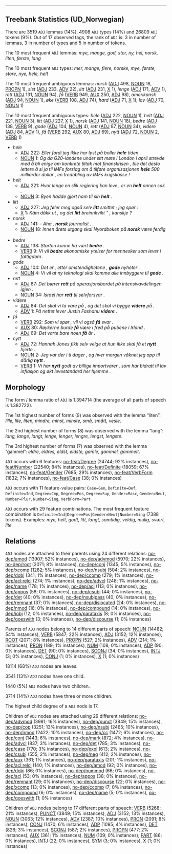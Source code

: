 

--------------------------------------------------------------------------------

## Treebank Statistics (UD_Norwegian)

There are 3519 `ADJ` lemmas (14%), 4908 `ADJ` types (14%) and 26809 `ADJ` tokens (9%).
Out of 17 observed tags, the rank of `ADJ` is: 3 in number of lemmas, 3 in number of types and 5 in number of tokens.

The 10 most frequent `ADJ` lemmas: <em>mye, mange, god, stor, ny, hel, norsk, liten, første, lang</em>

The 10 most frequent `ADJ` types:  <em>mer, mange, flere, norske, mye, første, store, nye, hele, helt</em>

The 10 most frequent ambiguous lemmas: <em>norsk</em> ([ADJ]() 498, [NOUN]() 18, [PROPN]() 1), <em>sist</em> ([ADJ]() 233, [ADV]() 22), <em>litt</em> ([ADJ]() 231, [X]() 1), <em>lenge</em> ([ADJ]() 171, [ADV]() 1), <em>rett</em> ([ADJ]() 131, [NOUN]() 94), <em>få</em> ([VERB]() 949, [AUX]() 250, [ADJ]() 98), <em>amerikansk</em> ([ADJ]() 94, [NOUN]() 1), <em>øke</em> ([VERB]() 108, [ADJ]() 74), <em>hard</em> ([ADJ]() 71, [X]() 1), <em>lav</em> ([ADJ]() 70, [NOUN]() 1)

The 10 most frequent ambiguous types:  <em>hele</em> ([ADJ]() 222, [NOUN]() 1), <em>helt</em> ([ADJ]() 221, [NOUN]() 3), <em>litt</em> ([ADJ]() 227, [X]() 1), <em>norsk</em> ([ADJ]() 141, [NOUN]() 18), <em>bedre</em> ([ADJ]() 138, [VERB]() 9), <em>gode</em> ([ADJ]() 104, [NOUN]() 4), <em>rett</em> ([ADJ]() 87, [NOUN]() 34), <em>videre</em> ([ADJ]() 84, [ADV]() 1), <em>få</em> ([VERB]() 292, [AUX]() 80, [ADJ]() 69), <em>nytt</em> ([ADJ]() 72, [NOUN]() 2, [VERB]() 1)


* <em>hele</em>
  * [ADJ]() 222: <em>Eller fordi jeg ikke har lyst på boller <b>hele</b> tiden .</em>
  * [NOUN]() 1: <em>Og da G20-landene under sitt møte i London i april strevde med å bli enige om konkrete tiltak mot finanskrisen , ble det desto lettere å si ja til IMFs forslag om å tilføre organisasjonen <b>hele</b> 500 milliarder dollar , en tredobling av IMFs krigskasse !</em>
* <em>helt</em>
  * [ADJ]() 221: <em>Hvor lenge en slik regjering kan leve , er en <b>helt</b> annen sak .</em>
  * [NOUN]() 3: <em>Byen hadde gjort ham til sin <b>helt</b> .</em>
* <em>litt</em>
  * [ADJ]() 227: <em>Jeg føler meg også selv <b>litt</b> smittet ; jeg spør :</em>
  * [X]() 1: <em>Kåm dåkk ut , og det <b>litt</b> breinnkvikt " , kanskje ?</em>
* <em>norsk</em>
  * [ADJ]() 141: <em>- Aha , <b>norsk</b> journalist .</em>
  * [NOUN]() 18: <em>Innen årets utgang skal Nyordboken på <b>norsk</b> være ferdig .</em>
* <em>bedre</em>
  * [ADJ]() 138: <em>Starten kunne ha vært <b>bedre</b> .</em>
  * [VERB]() 9: <em>Vi vil <b>bedre</b> økonomiske ytelser for mennesker som lever i fattigdom .</em>
* <em>gode</em>
  * [ADJ]() 104: <em>Det er , etter omstendighetene , <b>gode</b> nyheter .</em>
  * [NOUN]() 4: <em>Vi vil at ny teknologi skal komme alle innbyggere til <b>gode</b> .</em>
* <em>rett</em>
  * [ADJ]() 87: <em>Det bærer <b>rett</b> på operasjonsbordet på intensivavdelingen igjen .</em>
  * [NOUN]() 34: <em>Israel har <b>rett</b> til selvforsvar .</em>
* <em>videre</em>
  * [ADJ]() 84: <em>Det skal vi ta vare på , og det skal vi bygge <b>videre</b> på .</em>
  * [ADV]() 1: <em>På nettet lever Justin Fashanu <b>videre</b> .</em>
* <em>få</em>
  * [VERB]() 292: <em>Som vi spør , vil vi også <b>få</b> svar .</em>
  * [AUX]() 80: <em>Røykerne burde <b>få</b> være i fred på pubene i Irland .</em>
  * [ADJ]() 69: <em>Det varte bare noen <b>få</b> år .</em>
* <em>nytt</em>
  * [ADJ]() 72: <em>Hannah Jones fikk selv velge at hun ikke skal få et <b>nytt</b> hjerte .</em>
  * [NOUN]() 2: <em>Jeg var der i ti dager , og hver morgen våknet jeg opp til dårlig <b>nytt</b> .</em>
  * [VERB]() 1: <em>Vi har <b>nytt</b> godt av billige importvarer , som har bidratt til lav inflasjon og økt levestandard her hjemme .</em>

## Morphology

The form / lemma ratio of `ADJ` is 1.394714 (the average of all parts of speech is 1.382722).

The 1st highest number of forms (9) was observed with the lemma “liten”: <em>lille, lite, liten, mindre, minst, minste, små, smått, vesle</em>.

The 2nd highest number of forms (8) was observed with the lemma “lang”: <em>lang, lange, langt, lenge, lenger, lengre, lengst, lengste</em>.

The 3rd highest number of forms (7) was observed with the lemma “gammel”: <em>eldre, eldres, eldst, eldste, gamle, gammel, gammelt</em>.

`ADJ` occurs with 6 features: [no-feat/Degree]() (24744; 92% instances), [no-feat/Number]() (22540; 84% instances), [no-feat/Definite]() (18059; 67% instances), [no-feat/Gender]() (7685; 29% instances), [no-feat/VerbForm]() (1832; 7% instances), [no-feat/Case]() (38; 0% instances)

`ADJ` occurs with 11 feature-value pairs: `Case=Gen`, `Definite=Def`, `Definite=Ind`, `Degree=Cmp`, `Degree=Pos`, `Degree=Sup`, `Gender=Masc`, `Gender=Neut`, `Number=Plur`, `Number=Sing`, `VerbForm=Part`

`ADJ` occurs with 29 feature combinations.
The most frequent feature combination is `Definite=Ind|Degree=Pos|Gender=Neut|Number=Sing` (7388 tokens).
Examples: <em>mye, helt, godt, litt, langt, samtidig, veldig, mulig, svært, lite</em>


## Relations

`ADJ` nodes are attached to their parents using 24 different relations: [no-dep/amod]() (13907; 52% instances), [no-dep/advmod]() (5970; 22% instances), [no-dep/root]() (2071; 8% instances), [no-dep/conj]() (1345; 5% instances), [no-dep/xcomp]() (1282; 5% instances), [no-dep/nsubj]() (504; 2% instances), [no-dep/dobj]() (341; 1% instances), [no-dep/ccomp]() (279; 1% instances), [no-dep/acl:relcl]() (274; 1% instances), [no-dep/advcl]() (248; 1% instances), [no-dep/name]() (178; 1% instances), [no-dep/acl]() (113; 0% instances), [no-dep/appos]() (58; 0% instances), [no-dep/csubj]() (44; 0% instances), [no-dep/det]() (40; 0% instances), [no-dep/nsubjpass]() (40; 0% instances), [no-dep/remnant]() (37; 0% instances), [no-dep/dislocated]() (24; 0% instances), [no-dep/nmod]() (16; 0% instances), [no-dep/compound]() (14; 0% instances), [no-dep/iobj]() (12; 0% instances), [no-dep/parataxis]() (8; 0% instances), [no-dep/goeswith]() (3; 0% instances), [no-dep/discourse]() (1; 0% instances)

Parents of `ADJ` nodes belong to 14 different parts of speech: [NOUN]() (14482; 54% instances), [VERB]() (5847; 22% instances), [ADJ]() (3152; 12% instances), [ROOT]() (2071; 8% instances), [PROPN]() (527; 2% instances), [ADV]() (214; 1% instances), [PRON]() (189; 1% instances), [NUM]() (108; 0% instances), [ADP]() (90; 0% instances), [DET]() (90; 0% instances), [SCONJ]() (34; 0% instances), [INTJ]() (3; 0% instances), [CONJ]() (1; 0% instances), [X]() (1; 0% instances)

18114 (68%) `ADJ` nodes are leaves.

3541 (13%) `ADJ` nodes have one child.

1440 (5%) `ADJ` nodes have two children.

3714 (14%) `ADJ` nodes have three or more children.

The highest child degree of a `ADJ` node is 17.

Children of `ADJ` nodes are attached using 29 different relations: [no-dep/advmod]() (3981; 16% instances), [no-dep/punct]() (3849; 15% instances), [no-dep/cop]() (3251; 13% instances), [no-dep/nsubj]() (2465; 10% instances), [no-dep/nmod]() (2422; 10% instances), [no-dep/cc]() (1472; 6% instances), [no-dep/conj]() (1443; 6% instances), [no-dep/mark]() (872; 4% instances), [no-dep/advcl]() (837; 3% instances), [no-dep/det]() (785; 3% instances), [no-dep/case]() (770; 3% instances), [no-dep/expl]() (613; 2% instances), [no-dep/csubj]() (555; 2% instances), [no-dep/neg]() (412; 2% instances), [no-dep/aux]() (361; 1% instances), [no-dep/parataxis]() (201; 1% instances), [no-dep/acl:relcl]() (140; 1% instances), [no-dep/amod]() (92; 0% instances), [no-dep/dobj]() (86; 0% instances), [no-dep/nummod]() (66; 0% instances), [no-dep/acl]() (53; 0% instances), [no-dep/appos]() (38; 0% instances), [no-dep/remnant]() (29; 0% instances), [no-dep/discourse]() (22; 0% instances), [no-dep/xcomp]() (13; 0% instances), [no-dep/ccomp]() (7; 0% instances), [no-dep/compound]() (6; 0% instances), [no-dep/name]() (5; 0% instances), [no-dep/goeswith]() (1; 0% instances)

Children of `ADJ` nodes belong to 17 different parts of speech: [VERB]() (5268; 21% instances), [PUNCT]() (3849; 15% instances), [ADJ]() (3152; 13% instances), [NOUN]() (3063; 12% instances), [ADV]() (2387; 10% instances), [PRON]() (2091; 8% instances), [CONJ]() (1470; 6% instances), [ADP]() (1095; 4% instances), [DET]() (826; 3% instances), [SCONJ]() (587; 2% instances), [PROPN]() (477; 2% instances), [AUX]() (361; 1% instances), [NUM]() (109; 0% instances), [PART]() (86; 0% instances), [INTJ]() (22; 0% instances), [SYM]() (3; 0% instances), [X]() (1; 0% instances)

